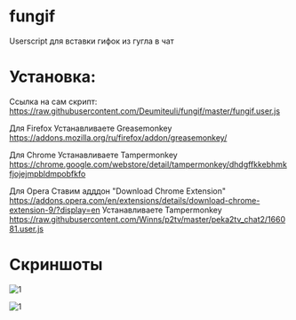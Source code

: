 # fungif
Userscript для вставки гифок из гугла в чат

# Установка:
Ссылка на сам скрипт: https://raw.githubusercontent.com/Deumiteuli/fungif/master/fungif.user.js

Для Firefox
Устанавливаете Greasemonkey https://addons.mozilla.org/ru/firefox/addon/greasemonkey/

Для Chrome
Устанавливаете Tampermonkey https://chrome.google.com/webstore/detail/tampermonkey/dhdgffkkebhmkfjojejmpbldmpobfkfo

Для Opera
Ставим адддон "Download Chrome Extension" https://addons.opera.com/en/extensions/details/download-chrome-extension-9/?display=en
Устанавливаете Tampermonkey https://raw.githubusercontent.com/Winns/p2tv/master/peka2tv_chat2/166081.user.js

# Скриншоты

![1](https://github.com/Deumiteuli/fungif/raw/master/1.jpg)

![1](https://github.com/Deumiteuli/fungif/raw/master/2.jpg)
